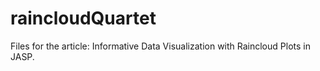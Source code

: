 # raincloudQuartet
Files for the article: Informative Data Visualization with Raincloud Plots in JASP.
